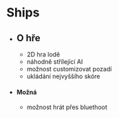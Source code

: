 # Ships

* ## O hře
  * 2D hra lodě
  * náhodně střílející AI
  * možnost customizovat pozadí
  * ukládání nejvyššího skóre
* #### Možná
  * možnost hrát přes bluethoot
